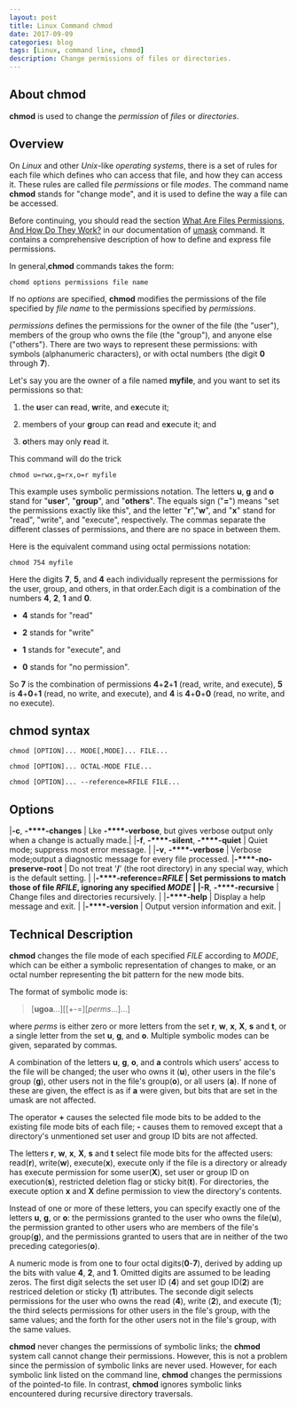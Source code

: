 ```yaml
---
layout: post
title: Linux Command chmod
date: 2017-09-09
categories: blog
tags: [Linux, command line, chmod]
description: Change permissions of files or directories.
---
```


## About chmod

**chmod** is used to change the *permission* of *files* or *directories*.

## Overview

On *Linux* and other *Unix*-like *operating systems*, there is a set of rules for each file which defines who can access that file, and how they can access it. These rules are called file *permissions* or file *modes*. The command name **chmod** stands for "change mode", and it is used to define the way a file can be accessed.

Before continuing, you should read the section [What Are Files Permissions, And How Do They Work?](https://www.computerhope.com/unix/uumask.htm#filepermissions) in our documentation of [umask](https://www.computerhope.com/unix/uumask.htm) command. It contains a comprehensive description of how to define and express file permissions.

In general,**chmod** commands takes the form:
```
chomd options permissions file name
```

If no *options* are specified, **chmod** modifies the permissions of the file specified by *file name* to the permissions specified by *permissions*.

*permissions* defines the permissions for the owner of the file (the "user"), members of the group who owns the file (the "group"), and anyone else ("others"). There are two ways to represent these permissions: with symbols (alphanumeric characters), or with octal numbers (the digit **0** through **7**).

Let's say you are the owner of a file named **myfile**, and you want to set its permissions so that:

1. the **u**ser can **r**ead, **w**rite, and e**x**ecute it;

2. members of your **g**roup can **r**ead and e**x**ecute it; and

3. **o**thers may only **r**ead it.

This command will do the trick
```
chmod u=rwx,g=rx,o=r myfile
```

This example uses symbolic permissions notation. The letters **u**, **g** and **o** stand for "**user**", "**group**", and "**others**". The equals sign ("**=**") means "set the permissions exactly like this", and the letter "**r**","**w**", and "**x**" stand for "read", "write", and "execute", respectively. The commas separate the different classes of permissions, and there are no space in between them.

Here is the equivalent command using octal permissions notation:
```
chmod 754 myfile
```

Here the digits **7**, **5**, and **4** each individually represent the permissions for the user, group, and others, in that order.Each digit is a combination of the numbers **4**, **2**, **1** and **0**.

- **4** stands for "read"

- **2** stands for "write"

- **1** stands for "execute", and

- **0** stands for "no permission".

So **7** is the combination of permissions **4**+**2**+**1** (read, write, and execute), **5** is **4**+**0**+**1** (read, no write, and execute), and **4** is **4**+**0**+**0** (read, no write, and no execute).


## chmod syntax
```
chmod [OPTION]... MODE[,MODE]... FILE...

chmod [OPTION]... OCTAL-MODE FILE...

chmod [OPTION]... --reference=RFILE FILE...
```

## Options

|**-c**, **-****-changes** | Lke **-****-verbose**, but gives verbose output only when a change is actually made.|
|**-f**, **-****-silent**, **-****-quiet** | Quiet mode; suppress most error message. |
|**-v**, **-****-verbose** | Verbose mode;output a diagnostic message for every file processed.
|**-****-no-preserve-root** | Do not treat ‘**/**’ (the root directory) in any special way, which is the default setting. |
|**-****-reference=***RFILE* | Set permissions to match those of file *RFILE*, ignoring any specified *MODE* | 
|**-R**, **-****-recursive** | Change files and directories recursively. |
|**-****-help** | Display a help message and exit. |
|**-****-version** | Output version information and exit. |

## Technical Description

**chmod** changes the file mode of each specified *FILE* according to *MODE*, which can be either a symbolic representation of changes to make, or an octal number representing the bit pattern for the new mode bits.

The format of symbolic mode is:

> [**ugoa**...][[+-=][*perms*...]...]

where *perms* is either zero or more letters from the set **r**, **w**, **x**, **X**, **s** and **t**, or a single letter from the set **u**, **g**, and **o**. Multiple symbolic modes can be given, separated by commas.

A combination of the letters **u**, **g**, **o**, and **a** controls which users' access to the file will be changed; the user who owns it (**u**), other users in the file's group (**g**), other users not in the file's group(**o**), or all users (**a**). If none of these are given, the effect is as if **a** were given, but bits that are set in the umask are not affected.

The operator **+** causes the selected file mode bits to be added to the existing file mode bits of each file; **-** causes them to removed except that a directory's unmentioned set user and group ID bits are not affected.

The letters **r**, **w**, **x**, **X**, **s** and **t** select file mode bits for the affected users: read(**r**), write(**w**), execute(**x**), execute only if the file is a directory or already has execute permission for some user(**X**), set user or group ID on execution(**s**), restricted deletion flag or sticky bit(**t**). For directories, the execute option **x** and **X** define permission to view the directory's contents.

Instead of one or more of these letters, you can specify exactly one of the letters **u**, **g**, or **o**: the permissions granted to the user who owns the file(**u**), the permission granted to other users who are members of the file's group(**g**), and the permissions granted to users that are in neither of the two preceding categories(**o**).

A numeric mode is from one to four octal digits(**0**-**7**), derived by adding up the bits with value **4**, **2**, and **1**. Omitted digits are assumed to be leading zeros. The first digit selects the set user ID (**4**) and set goup ID(**2**) are restriced deletion or sticky (**1**) attributes. The seconde digit selects permissions for the user who owns the read (**4**), write (**2**), and execute (**1**); the third selects permissions for other users in the file's group, with the same values; and the forth for the other users not in the file's group, with the same values.

**chmod** never changes the permissions of symbolic links; the **chmod** system call cannot change their permissions. However, this is not a problem since the permission of symbolic links are never used. However, for each symbolic link listed on the command line, **chmod** changes the permissions of the pointed-to file. In contrast, **chmod** ignores symbolic links encountered during recursive directory traversals.
